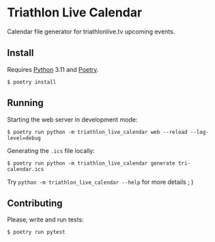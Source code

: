 # Triathlon Live Calendar

Calendar file generator for triathlonlive.tv upcoming events.

## Install

Requires [Python](https://python.org) 3.11 and [Poetry](https://python-poetry.org).

```console
$ poetry install
```

## Running

Starting the web server in development mode:

```console
$ poetry run python -m triathlon_live_calendar web --reload --log-level=debug
```

Generating the `.ics` file locally:

```console
$ poetry run python -m triathlon_live_calendar generate tri-calendar.ics
```

Try `python -m triathlon_live_calendar --help` for more details ; )

## Contributing

Please, write and run tests:

```console
$ poetry run pytest
```
